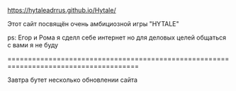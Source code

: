 https://hytaleadrrus.github.io/Hytale/

Этот сайт посвящён очень амбициозной игры "HYTALE"

ps: Егор и Рома я сделл себе интернет но для деловых целей общаться с вами я не буду

======================================================================================

Завтра бутет несколько обновлении сайта
